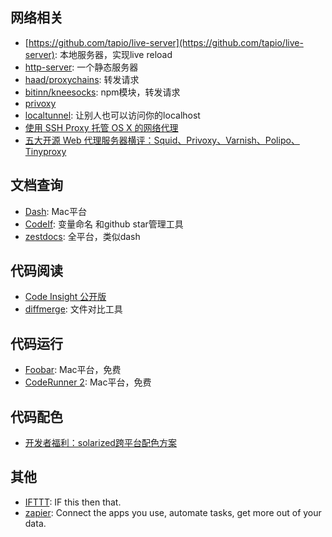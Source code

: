 ## 网络相关
- [https://github.com/tapio/live-server](https://github.com/tapio/live-server): 本地服务器，实现live reload
- [http-server](https://www.npmjs.com/package/http-server): 一个静态服务器
- [haad/proxychains](https://github.com/haad/proxychains): 转发请求
- [bitinn/kneesocks](https://github.com/bitinn/kneesocks): npm模块，转发请求
- [privoxy](http://www.privoxy.org/)
- [localtunnel](https://github.com/localtunnel/localtunnel): 让别人也可以访问你的localhost
- [使用 SSH Proxy 托管 OS X 的网络代理](https://blog.jamespan.me/2015/10/07/proxy-with-ssh-proxy/)
- [五大开源 Web 代理服务器横评：Squid、Privoxy、Varnish、Polipo、Tinyproxy](https://www.sdk.cn/news/2494)

## 文档查询
- [Dash](): Mac平台
- [CodeIf](https://github.com/unbug/codelf#apps): 变量命名 和github star管理工具
- [zestdocs](https://github.com/zestdocs/zest): 全平台，类似dash

## 代码阅读
- [Code Insight 公开版](https://src.coding.net/)
- [diffmerge](http://sourcegear.com/diffmerge/): 文件对比工具

## 代码运行
- [Foobar](http://www.foobaz.io/): Mac平台，免费
- [CodeRunner 2](https://coderunnerapp.com/): Mac平台，免费

## 代码配色
- [开发者福利：solarized跨平台配色方案](http://www.freebuf.com/tools/87294.html)


## 其他
- [IFTTT](https://ifttt.com/): IF this then that.
- [zapier](https://zapier.com/): Connect the apps you use, automate tasks, get more out of your data.